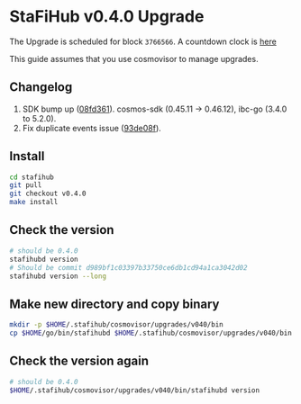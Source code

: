 # StaFiHub v0.4.0 Upgrade

The Upgrade is scheduled for block `3766566`. A countdown clock is [here](https://www.mintscan.io/stafi/blocks/3766566)

This guide assumes that you use cosmovisor to manage upgrades.

## Changelog

1. SDK bump up ([08fd361](https://github.com/stafihub/stafihub/commit/08fd36175df8249421b56f95d948e289f500f41a)). cosmos-sdk (0.45.11 -> 0.46.12), ibc-go (3.4.0 to 5.2.0).
2. Fix duplicate events issue ([93de08f](https://github.com/stafihub/stafihub/commit/93de08f2172b2ee9f25f57ab63689c85ef450878)).

## Install

```bash
cd stafihub
git pull
git checkout v0.4.0
make install
```

## Check the version

```bash
# should be 0.4.0
stafihubd version
# Should be commit d989bf1c03397b33750ce6db1cd94a1ca3042d02
stafihubd version --long
```

## Make new directory and copy binary

```bash
mkdir -p $HOME/.stafihub/cosmovisor/upgrades/v040/bin
cp $HOME/go/bin/stafihubd $HOME/.stafihub/cosmovisor/upgrades/v040/bin
```

## Check the version again

```bash
# should be 0.4.0
$HOME/.stafihub/cosmovisor/upgrades/v040/bin/stafihubd version
```
